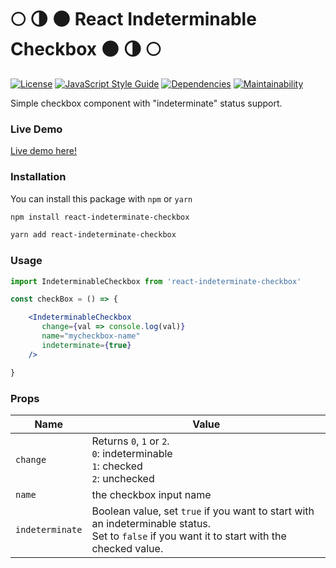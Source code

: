 # 🌕 🌗 🌑 React Indeterminable Checkbox 🌑 🌗  🌕

[![License](https://img.shields.io/badge/license-MIT-green.svg)](LICENSE)
[![JavaScript Style Guide](https://img.shields.io/badge/code_style-standard-brightgreen.svg)](https://standardjs.com)
[![Dependencies](https://david-dm.org/micheleriva/react-indeterminate-checkbox.svg)](https://david-dm.org/micheleriva/react-indeterminate-checkbox)
[![Maintainability](https://api.codeclimate.com/v1/badges/76e16f7e4ea426c0734b/maintainability)](https://codeclimate.com/github/micheleriva/react-indeterminate-checkbox/maintainability)

Simple checkbox component with "indeterminate" status support.

### Live Demo
[Live demo here!](https://codesandbox.io/s/2z72q9k87r)

### Installation

You can install this package with `npm` or `yarn`

```bash
npm install react-indeterminate-checkbox
```

```bash
yarn add react-indeterminate-checkbox
```

### Usage

```jsx
import IndeterminableCheckbox from 'react-indeterminate-checkbox'

const checkBox = () => {

    <IndeterminableCheckbox
       change={val => console.log(val)}
       name="mycheckbox-name"
       indeterminate={true}
    />

}

```

### Props

| Name | Value |
| ---- | ----- |
| `change` | Returns `0`, `1` or `2`. <br /> `0`: indeterminable <br /> `1`: checked <br /> `2`: unchecked |
| `name` | the checkbox input name |
| `indeterminate` | Boolean value, set `true` if you want to start with an indeterminable status. <br /> Set to `false` if you want it to start with the checked value. |